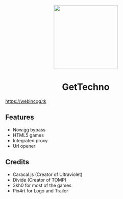 <p align="center"><img src="https://raw.githubusercontent.com/AldessScratch/GetTechno-2/main/public/img/logo.PNG" height="200">
</p>

<h1 align="center">GetTechno</h1>

https://webincog.tk

## Features

- Now.gg bypass
- HTML5 games
- Integrated proxy
- Url opener

## Credits

- Caracal.js (Creator of Ultraviolet)
- Divide (Creator of TOMP)
- 3kh0 for most of the games
- Pix4rt for Logo and Trailer
